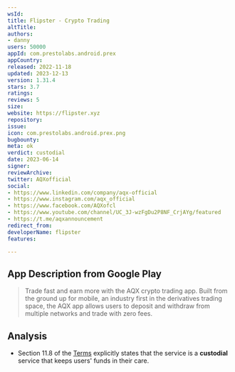 ```yaml
---
wsId: 
title: Flipster - Crypto Trading
altTitle: 
authors:
- danny
users: 50000
appId: com.prestolabs.android.prex
appCountry: 
released: 2022-11-18
updated: 2023-12-13
version: 1.31.4
stars: 3.7
ratings: 
reviews: 5
size: 
website: https://flipster.xyz
repository: 
issue: 
icon: com.prestolabs.android.prex.png
bugbounty: 
meta: ok
verdict: custodial
date: 2023-06-14
signer: 
reviewArchive: 
twitter: AQXofficial
social:
- https://www.linkedin.com/company/aqx-official
- https://www.instagram.com/aqx_official
- https://www.facebook.com/AQXofcl
- https://www.youtube.com/channel/UC_3J-wzFgDu2P8NF_CrjAYg/featured
- https://t.me/aqxannouncement
redirect_from: 
developerName: flipster
features: 

---
```


## App Description from Google Play 

> Trade fast and earn more with the AQX crypto trading app. Built from the ground up for mobile, an industry first in the derivatives trading space, the AQX app allows users to deposit and withdraw from multiple networks and trade with zero fees.

## Analysis 

- Section 11.8 of the [Terms](https://aqx.com/policies/terms) explicitly states that the service is a **custodial** service that keeps users' funds in their care.